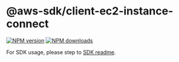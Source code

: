 # @aws-sdk/client-ec2-instance-connect

[![NPM version](https://img.shields.io/npm/v/@aws-sdk/client-ec2-instance-connect/latest.svg)](https://www.npmjs.com/package/@aws-sdk/client-ec2-instance-connect)
[![NPM downloads](https://img.shields.io/npm/dm/@aws-sdk/client-ec2-instance-connect.svg)](https://www.npmjs.com/package/@aws-sdk/client-ec2-instance-connect)

For SDK usage, please step to [SDK readme](https://github.com/aws/aws-sdk-js-v3).
